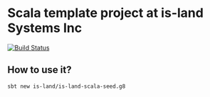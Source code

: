 # Scala template project at is-land Systems Inc

[![Build Status](https://travis-ci.org/is-land/is-land-scala-seed.g8.svg?branch=master)](https://travis-ci.org/is-land/is-land-scala-seed.g8)

## How to use it?
```bash
sbt new is-land/is-land-scala-seed.g8
```
